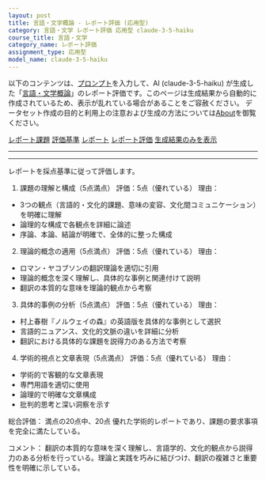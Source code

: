```yaml
---
layout: post
title: 言語・文学概論 - レポート評価 (応用型)
category: 言語・文学 レポート評価 応用型 claude-3-5-haiku
course_title: 言語・文学
category_name: レポート評価
assignment_type: 応用型
model_name: claude-3-5-haiku
---
```


以下のコンテンツは、[プロンプト](http://127.0.0.1:8000/generated/言語・文学/claude-3-5-haiku/prompt_レポート評価-応用型.md)を入力して、AI (claude-3-5-haiku) が生成した「[言語・文学概論](/contents/言語・文学/)」のレポート評価です。このページは生成結果から自動的に作成されているため、表示が乱れている場合があることをご容赦ください。
データセット作成の目的と利用上の注意および生成の方法については[About](/About)を御覧ください。

[レポート課題](../レポート課題-応用型)
[評価基準](../評価基準-応用型)
[レポート](../レポート-応用型)
[レポート評価](../レポート評価-応用型)
[生成結果のみを表示](http://127.0.0.1:8000/generated/言語・文学/claude-3-5-haiku/レポート評価-応用型.md)
  

***
***
  
レポートを採点基準に従って評価します。

1. 課題の理解と構成（5点満点）
評価：5点（優れている）
理由：
- 3つの観点（言語的・文化的課題、意味の変容、文化間コミュニケーション）を明確に理解
- 論理的な構成で各観点を詳細に論述
- 序論、本論、結論が明確で、全体的に整った構成

2. 理論的概念の適用（5点満点）
評価：5点（優れている）
理由：
- ロマン・ヤコブソンの翻訳理論を適切に引用
- 理論的概念を深く理解し、具体的な事例と関連付けて説明
- 翻訳の本質的な意味を理論的観点から考察

3. 具体的事例の分析（5点満点）
評価：5点（優れている）
理由：
- 村上春樹『ノルウェイの森』の英語版を具体的な事例として選択
- 言語的ニュアンス、文化的文脈の違いを詳細に分析
- 翻訳における具体的な課題を説得力のある方法で考察

4. 学術的視点と文章表現（5点満点）
評価：5点（優れている）
理由：
- 学術的で客観的な文章表現
- 専門用語を適切に使用
- 論理的で明確な文章構成
- 批判的思考と深い洞察を示す

総合評価：
満点の20点中、20点
優れた学術的レポートであり、課題の要求事項を完全に満たしている。

コメント：
翻訳の本質的な意味を深く理解し、言語学的、文化的観点から説得力のある分析を行っている。理論と実践を巧みに結びつけ、翻訳の複雑さと重要性を明確に示している。
